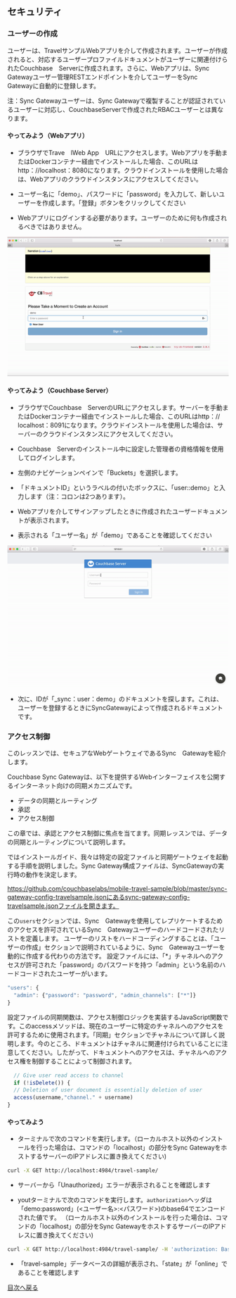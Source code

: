 ## セキュリティ

### ユーザーの作成
ユーザーは、TravelサンプルWebアプリを介して作成されます。ユーザーが作成されると、対応するユーザープロファイルドキュメントがユーザーに関連付けられたCouchbase　Serverに作成されます。さらに、Webアプリは、Sync　Gatewayユーザー管理RESTエンドポイントを介してユーザーをSync　Gatewayに自動的に登録します。

注：Sync Gatewayユーザーは、Sync Gatewayで複製することが認証されているユーザーに対応し、CouchbaseServerで作成されたRBACユーザーとは異なります。

#### やってみよう（Webアプリ）

- ブラウザでTrave　lWeb App　URLにアクセスします。Webアプリを手動またはDockerコンテナー経由でインストールした場合、このURLはhttp：//localhost：8080になります。クラウドインストールを使用した場合は、Webアプリのクラウドインスタンスにアクセスしてください。

- ユーザー名に「demo」、パスワードに「password」を入力して、新しいユーザーを作成します。「登録」ボタンをクリックしてください

- Webアプリにログインする必要があります。ユーザーのために何も作成されるべきではありません。

![](https://raw.githubusercontent.com/couchbaselabs/mobile-travel-sample/master/content/assets/web_user_signup.gif)

#### やってみよう（Couchbase Server）

- ブラウザでCouchbase　ServerのURLにアクセスします。サーバーを手動またはDockerコンテナー経由でインストールした場合、このURLはhttp：// localhost：8091になります。クラウドインストールを使用した場合は、サーバーのクラウドインスタンスにアクセスしてください。

- Couchbase　Serverのインストール中に設定した管理者の資格情報を使用してログインします。

- 左側のナビゲーションペインで「Buckets」を選択します。

- 「ドキュメントID」というラベルの付いたボックスに、「user::demo」と入力します（注：コロンは2つあります）。

- Webアプリを介してサインアップしたときに作成されたユーザードキュメントが表示されます。

- 表示される「ユーザー名」が「demo」であることを確認してください

![](https://raw.githubusercontent.com/couchbaselabs/mobile-travel-sample/master/content/assets/cb_user_auth.gif)

- 次に、IDが「_sync：user：demo」のドキュメントを探します。これは、ユーザーを登録するときにSyncGatewayによって作成されるドキュメントです。

### アクセス制御
このレッスンでは、セキュアなWebゲートウェイであるSync　Gatewayを紹介します。

Couchbase Sync Gatewayは、以下を提供するWebインターフェイスを公開するインターネット向けの同期メカニズムです。

- データの同期とルーティング
- 承認
- アクセス制御

この章では、承認とアクセス制御に焦点を当てます。同期レッスンでは、データの同期とルーティングについて説明します。

ではインストールガイド、我々は特定の設定ファイルと同期ゲートウェイを起動する手順を説明しました。Sync Gateway構成ファイルは、SyncGatewayの実行時の動作を決定します。

https://github.com/couchbaselabs/mobile-travel-sample/blob/master/sync-gateway-config-travelsample.jsonにあるsync-gateway-config-travelsample.jsonファイルを開きます。

この`users`セクションでは、Sync　Gatewayを使用してレプリケートするためのアクセスを許可されているSync　Gatewayユーザーのハードコードされたリストを定義します。
ユーザーのリストをハードコーディングすることは、「ユーザーの作成」セクションで説明されているように、Sync　Gatewayユーザーを動的に作成する代わりの方法です。
設定ファイルには、「*」チャネルへのアクセスが許可された「password」のパスワードを持つ「admin」という名前のハードコードされたユーザーがいます。

```JAVASCRIPT
"users": {
  "admin": {"password": "password", "admin_channels": ["*"]}
}
```

設定ファイルの同期関数は、アクセス制御ロジックを実装するJavaScript関数です。このaccessメソッドは、現在のユーザーに特定のチャネルへのアクセスを許可するために使用されます。「同期」セクションでチャネルについて詳しく説明します。今のところ、ドキュメントはチャネルに関連付けられていることに注意してください。したがって、ドキュメントへのアクセスは、チャネルへのアクセス権を制御することによって制御されます。

```JAVASCRIPT
  // Give user read access to channel
  if (!isDelete()) {
  // Deletion of user document is essentially deletion of user
  access(username,"channel." + username)
}
```

#### やってみよう

- ターミナルで次のコマンドを実行します。（ローカルホスト以外のインストールを行った場合は、コマンドの「localhost」の部分をSync GatewayをホストするサーバーのIPアドレスに置き換えてください)

```BASH
curl -X GET http://localhost:4984/travel-sample/
```

- サーバーから「Unauthorized」エラーが表示されることを確認します

- youtターミナルで次のコマンドを実行します。`authorization`ヘッダは「demo:password」(<ユーザー名>:<パスワード>)のbase64でエンコードされた値です。
（ローカルホスト以外のインストールを行った場合は、コマンドの「localhost」の部分をSync GatewayをホストするサーバーのIPアドレスに置き換えてください)

```BASH
curl -X GET http://localhost:4984/travel-sample/ -H 'authorization: Basic ZGVtbzpwYXNzd29yZA=='
```

- 「travel-sample」データベースの詳細が表示され、「state」が「online」であることを確認します

[目次へ戻る](./README.md)

